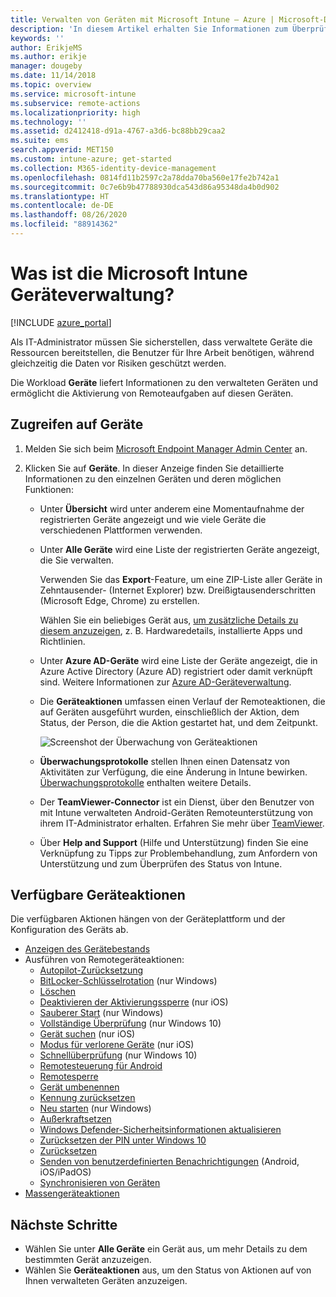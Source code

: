 ```yaml
---
title: Verwalten von Geräten mit Microsoft Intune – Azure | Microsoft-Dokumentation
description: 'In diesem Artikel erhalten Sie Informationen zum Überprüfen der von Ihnen verwalteten Geräte mit Microsoft Intune. Die folgenden Aspekte werden behandelt: Exportieren einer Geräteliste im CSV-Format, Anzeigen Ihrer mit Azure Active Directory verknüpften Geräte, Überprüfen eines Änderungsprotokolls der Aktionen auf dem Gerät, Verwenden des TeamViewer-Connectors, damit IT-Administratoren Fehler auf Android-Geräten über eine Remoteverbindung behandeln können, und Anzeigen aller Aktionen, die auf dem Gerät ausgeführt werden können.'
keywords: ''
author: ErikjeMS
ms.author: erikje
manager: dougeby
ms.date: 11/14/2018
ms.topic: overview
ms.service: microsoft-intune
ms.subservice: remote-actions
ms.localizationpriority: high
ms.technology: ''
ms.assetid: d2412418-d91a-4767-a3d6-bc88bb29caa2
ms.suite: ems
search.appverid: MET150
ms.custom: intune-azure; get-started
ms.collection: M365-identity-device-management
ms.openlocfilehash: 0814fd11b2597c2a78dda70ba560e17fe2b742a1
ms.sourcegitcommit: 0c7e6b9b47788930dca543d86a95348da4b0d902
ms.translationtype: HT
ms.contentlocale: de-DE
ms.lasthandoff: 08/26/2020
ms.locfileid: "88914362"
---
```

# <a name="what-is-microsoft-intune-device-management"></a>Was ist die Microsoft Intune Geräteverwaltung?

[!INCLUDE [azure_portal](../includes/azure_portal.md)]

Als IT-Administrator müssen Sie sicherstellen, dass verwaltete Geräte die Ressourcen bereitstellen, die Benutzer für Ihre Arbeit benötigen, während gleichzeitig die Daten vor Risiken geschützt werden.

Die Workload **Geräte** liefert Informationen zu den verwalteten Geräten und ermöglicht die Aktivierung von Remoteaufgaben auf diesen Geräten.

## <a name="get-to-your-devices"></a>Zugreifen auf Geräte

1. Melden Sie sich beim [Microsoft Endpoint Manager Admin Center](https://go.microsoft.com/fwlink/?linkid=2109431) an.
3. Klicken Sie auf **Geräte**. In dieser Anzeige finden Sie detaillierte Informationen zu den einzelnen Geräten und deren möglichen Funktionen:

   - Unter **Übersicht** wird unter anderem eine Momentaufnahme der registrierten Geräte angezeigt und wie viele Geräte die verschiedenen Plattformen verwenden.
   - Unter **Alle Geräte** wird eine Liste der registrierten Geräte angezeigt, die Sie verwalten.

     Verwenden Sie das **Export**-Feature, um eine ZIP-Liste aller Geräte in Zehntausender- (Internet Explorer) bzw. Dreißigtausenderschritten (Microsoft Edge, Chrome) zu erstellen.

     Wählen Sie ein beliebiges Gerät aus, [um zusätzliche Details zu diesem anzuzeigen](device-inventory.md), z. B. Hardwaredetails, installierte Apps und Richtlinien.

   - Unter **Azure AD-Geräte** wird eine Liste der Geräte angezeigt, die in Azure Active Directory (Azure AD) registriert oder damit verknüpft sind. Weitere Informationen zur [Azure AD-Geräteverwaltung](/azure/active-directory/device-management-introduction).
   - Die **Geräteaktionen** umfassen einen Verlauf der Remoteaktionen, die auf Geräten ausgeführt wurden, einschließlich der Aktion, dem Status, der Person, die die Aktion gestartet hat, und dem Zeitpunkt.

     ![Screenshot der Überwachung von Geräteaktionen](./media/device-management/monitor-device-actions.png)

   - **Überwachungsprotokolle** stellen Ihnen einen Datensatz von Aktivitäten zur Verfügung, die eine Änderung in Intune bewirken. [Überwachungsprotokolle](../fundamentals/monitor-audit-logs.md) enthalten weitere Details.
   - Der **TeamViewer-Connector** ist ein Dienst, über den Benutzer von mit Intune verwalteten Android-Geräten Remoteunterstützung von ihrem IT-Administrator erhalten. Erfahren Sie mehr über [TeamViewer](teamviewer-support.md).
   - Über **Help and Support** (Hilfe und Unterstützung) finden Sie eine Verknüpfung zu Tipps zur Problembehandlung, zum Anfordern von Unterstützung und zum Überprüfen des Status von Intune.

## <a name="available-device-actions"></a>Verfügbare Geräteaktionen
Die verfügbaren Aktionen hängen von der Geräteplattform und der Konfiguration des Geräts ab.

- [Anzeigen des Gerätebestands](device-inventory.md)
- Ausführen von Remotegeräteaktionen:
  - [Autopilot-Zurücksetzung](/windows/deployment/windows-autopilot/windows-autopilot-reset#reset-devices-with-remote-windows-autopilot-reset)
  - [BitLocker-Schlüsselrotation](../protect/encrypt-devices.md#rotate-bitlocker-recovery-keys) (nur Windows)
  - [Löschen](devices-wipe.md#delete-devices-from-the-intune-portal)
  - [Deaktivieren der Aktivierungssperre](device-activation-lock-disable.md) (nur iOS)
  - [Sauberer Start](device-fresh-start.md) (nur Windows)
  - [Vollständige Überprüfung](../configuration/device-restrictions-windows-10.md#microsoft-defender-antivirus) (nur Windows 10)
  - [Gerät suchen](device-locate.md) (nur iOS)
  - [Modus für verlorene Geräte](device-lost-mode.md) (nur iOS)
  - [Schnellüberprüfung](../configuration/device-restrictions-windows-10.md#microsoft-defender-antivirus) (nur Windows 10)
  - [Remotesteuerung für Android](teamviewer-support.md)
  - [Remotesperre](device-remote-lock.md)
  - [Gerät umbenennen](device-rename.md)
  - [Kennung zurücksetzen](device-passcode-reset.md)
  - [Neu starten](device-restart.md) (nur Windows)
  - [Außerkraftsetzen](devices-wipe.md#retire)
  - [Windows Defender-Sicherheitsinformationen aktualisieren](/windows/security/threat-protection/windows-defender-antivirus/manage-protection-updates-windows-defender-antivirus)
  - [Zurücksetzen der PIN unter Windows 10](device-windows-pin-reset.md)
  - [Zurücksetzen](devices-wipe.md#wipe)
  - [Senden von benutzerdefinierten Benachrichtigungen](custom-notifications.md#send-a-custom-notification-to-a-single-device) (Android, iOS/iPadOS)
  - [Synchronisieren von Geräten](device-sync.md)
- [Massengeräteaktionen](bulk-device-actions.md)

## <a name="next-steps"></a>Nächste Schritte

- Wählen Sie unter **Alle Geräte** ein Gerät aus, um mehr Details zu dem bestimmten Gerät anzuzeigen.
- Wählen Sie **Geräteaktionen** aus, um den Status von Aktionen auf von Ihnen verwalteten Geräten anzuzeigen.